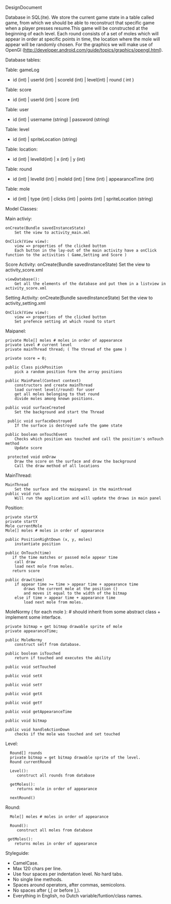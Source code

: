 DesignDocument

Database in SQL(ite). We store the current game state in a table called game, from which we should be able to reconstruct that specific game when a player presses resume.This game will be constructed at the beginning of each level. Each round consists of a set of moles which will appear in order at specific points in time, the location where the mole will appear will be randomly chosen. For the graphics we will make use of OpenGl (http://developer.android.com/guide/topics/graphics/opengl.html).


Database tables:

Table: gameLog

- id (int) | userId (int) | scoreId (int) | level(int) | round ( int )

Table: score

- id (int) | userId (int) | score (int) 

Table: user

- id (int) | username (string) | password (string)

Table: level

- id (int) | spriteLocation (string)

Table: location:

- id (int) | levelId(int) | x (int) | y (int)

Table: round

- id (int) | levelId (int) | moleId (int) | time (int) | appearanceTime (int)

Table: mole

- id (int) | type (int) | clicks (int) | points (int) | spriteLocation (string)

Model Classes:

Main activiy:

	onCreate(Bundle savedInstanceState)
		Set the view to activity_main.xml

	OnClick(View view):
		view => properties of the clicked button
		Each button in the lay-out of the main activity have a onClick function to the activities ( Game,Setting and Score )

Score Activity:
	onCreate(Bundle savedInstanceState)
		Set the view to activity_score.xml

	viewDatabase():
		Get all the elements of the database and put them in a listview in activity_score.xml

Setting Activity:
	onCreate(Bundle savedInstanceState)
		Set the view to activity_setting.xml

	
	OnClick(View view):
		view => properties of the clicked button
		Set prefence setting at which round to start

Maipanel:

	private Mole[] moles # moles in order of appearance
	private Level # current level
	private mainThread thread; ( The thread of the game )

	private score = 0;
		
	public Class pickPosition
		pick a random position form the array positions
		
	public MainPanel(Context context)
		constructors and create mainThread
		load current level(/round) for user
		get all moles belonging to that round
		divide moles among known positions.
	
	public void surfaceCreated
		Set the background and start the Thread

	 public void surfaceDestroyed
		If the surface is destroyed safe the game state
	
	public boolean onTouchEvent
		Checks which position was touched and call the position's onTouch method
		Update score

	 protected void onDraw
	 	Draw the score on the surface and draw the background
	 	Call the draw method of all locations
	
MainThread:

	MainThread
		Set the surface and the mainpanel in the mainthread
	public void run
		Will run the application and will update the draws in main panel
	
	
Position: 

	private startX
	private startY
	Mole currentMole
	Mole[] moles # moles in order of appearance
	
	public PositionRightDown (x, y, moles)
	    instantiate position
	
	public OnTouch(time)
	   if the time matches or passed mole appear time
	   	call draw
	   	load next mole from moles.
	   return score
	
	public draw(time)
		if appear time >= time > appear time + appearance time
		    draws the current mole at the position ()
		    and moves it equal to the width of the bitmap
		else if time > appear time + appearance time
		    load next mole from moles.


MoleNormy ( for each mole ): # should inherit from some abstract class + implement some interface.
	
	private bitmap = get bitmap drawable sprite of mole
	private appearanceTime;
	
	public MoleNormy
		construct self from database.
	
	public boolean isTouched
		return if touched and executes the ability
		
	public void setTouched
	
	public void setX
	
	public void setY
	
	public void getX
	
	public void getY
	
	public void getAppearanceTime
	
	public void bitmap
		
	public void handleActionDown
		checks if the mole was touched and set touched
		
Level:

      Round[] rounds
      private bitmap = get bitmap drawable sprite of the level.
      Round currentRound
      
      Level():
         construct all rounds from database
         
      getMoles():
         returns mole in order of appearance
         
      nextRound()
      
Round: 
      
      Mole[] moles # moles in order of appearance
      
      Round():
         construct all moles from database
		
     getMoles():
        returns moles in order of appearance
        
Styleguide:
- CamelCase.
- Max 120 chars per line.
- Use four spaces per indentation level. No hard tabs.
- No single line methods.
- Spaces around operators, after commas, semicolons.
- No spaces after (,[ or before ],). 
- Everything in English, no Dutch variable/funtion/class names.
